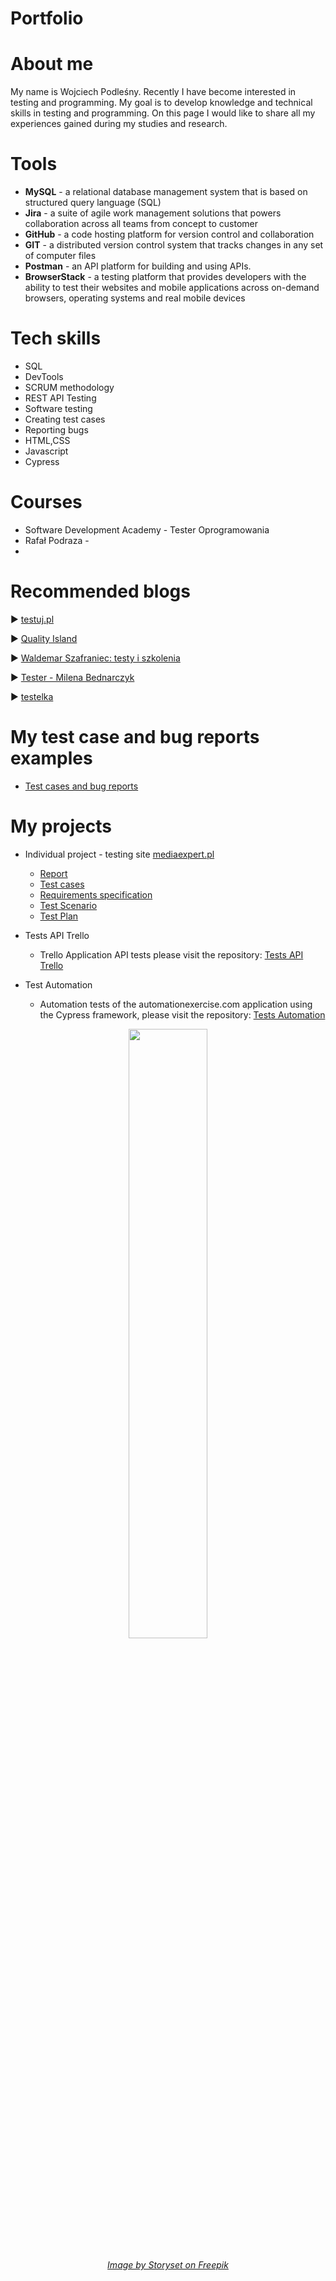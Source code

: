 # Portfolio
# About me

My name is Wojciech Podleśny. Recently I have become interested in testing and programming. My goal is to develop knowledge and technical skills in testing and programming. On this page I would like to share all my experiences gained during my studies and research.

# Tools

- **MySQL** - a relational database management system that is based on structured query language (SQL)
- **Jira** - a suite of agile work management solutions that powers collaboration across all teams from concept to customer
- **GitHub** - a code hosting platform for version control and collaboration
- **GIT** - a distributed version control system that tracks changes in any set of computer files
- **Postman** - an API platform for building and using APIs.
- **BrowserStack** - a testing platform that provides developers with the ability to test their websites and mobile applications across on-demand browsers, operating systems and real mobile devices

# Tech skills
  - SQL
  - DevTools
  - SCRUM methodology
  - REST API Testing
  - Software testing
  - Creating test cases
  - Reporting bugs
  - HTML,CSS
  - Javascript
  - Cypress

# Courses
  - Software Development Academy - Tester Oprogramowania
  - Rafał Podraza - 
  - 

# Recommended blogs

:arrow_forward: [testuj.pl](https://testuj.pl/blog/)

:arrow_forward: [Quality Island](https://qualityisland.pl/blog/)

:arrow_forward: [Waldemar Szafraniec: testy i szkolenia](https://www.wyszkolewas.com.pl/)

:arrow_forward: [Tester - Milena Bednarczyk](https://tester.milenabednarczyk.pl/)

:arrow_forward: [testelka](https://testelka.pl/blog/)

# My test case and bug reports examples
  - [Test cases and bug reports](https://trello.com/b/J3JGV7tK/przypadki-testowe-i-zg%C5%82oszone-b%C5%82edy-do-stron-i-serwis%C3%B3w-www)

# My projects
  - Individual project - testing site [mediaexpert.pl](https://www.mediaexpert.pl)
     - [Report](https://docs.google.com/document/d/1iL1MJKPcnbOpKwDX81_0qb4hlXb_Z_WGKGRssfkykEY/edit)
     - [Test cases](https://docs.google.com/spreadsheets/d/13N8u7psYVk6GSfK7jF39XCs2SWPSu0_5KAwuQieSiTU/edit#gid=960071720)
     - [Requirements specification](https://docs.google.com/spreadsheets/d/1HzPyK8irfJvFI7jpfXF8ta1GqXwLPrRUjPEJqUB4sMI/edit#gid=0)
     - [Test Scenario](https://docs.google.com/spreadsheets/d/19qNZaN3L560mylpnAU5iSWbEVtQYDGiYTl7xGnMEHcs/edit#gid=0)
     - [Test Plan](https://docs.google.com/document/d/1edKinxWiFVTjIUIXsFccnSMKezfZLvtR/edit)
   
 - Tests API Trello
    - Trello Application API tests please visit the repository:
      [Tests API Trello](https://github.com/WojciechPodlesny/Tests-API-Trello)
   
 - Test Automation
    - Automation tests of the automationexercise.com application using the Cypress framework, please visit the repository:
     [Tests Automation](https://github.com/WojciechPodlesny/Tests-Automation)
   
    
      
<p align="center"><img src="https://user-images.githubusercontent.com/122294284/219984340-432a6a4e-6f59-4125-b9ca-efb6094ad0d9.jpg" width="50%" height="50%"></p>

###### <p align="center"><a href="https://pl.freepik.com/darmowe-wektory/dziekuje-afisz-ilustracja-koncepcja_34680457.htm#page=7&query=thank%20you&position=40&from_view=search&track=ais" target="_blank">Image by Storyset on Freepik</a></p> 
